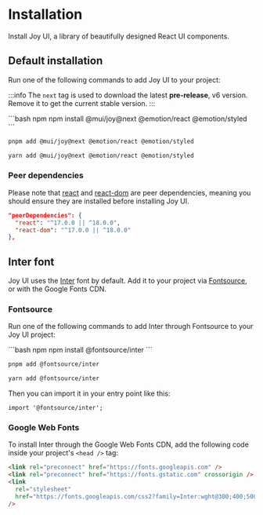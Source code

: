 # Installation

<p class="description">Install Joy UI, a library of beautifully designed React UI components.</p>

## Default installation

Run one of the following commands to add Joy UI to your project:

:::info
The `next` tag is used to download the latest <b>pre-release</b>, v6 version. Remove it to get the current stable version.
:::

<!-- #default-branch-switch -->

<codeblock storageKey="package-manager">
```bash npm
npm install @mui/joy@next @emotion/react @emotion/styled
```

```bash pnpm
pnpm add @mui/joy@next @emotion/react @emotion/styled
```

```bash yarn
yarn add @mui/joy@next @emotion/react @emotion/styled
```

</codeblock>

### Peer dependencies

<!-- #react-peer-version -->

Please note that [react](https://www.npmjs.com/package/react) and [react-dom](https://www.npmjs.com/package/react-dom) are peer dependencies, meaning you should ensure they are installed before installing Joy UI.

```json
"peerDependencies": {
  "react": "^17.0.0 || ^18.0.0",
  "react-dom": "^17.0.0 || ^18.0.0"
},
```

## Inter font

Joy UI uses the [Inter](https://rsms.me/inter/)
font by default.
Add it to your project via [Fontsource](https://fontsource.org/), or with the Google Fonts CDN.

### Fontsource

Run one of the following commands to add Inter through Fontsource to your Joy UI project:

<codeblock storageKey="package-manager">
```bash npm
npm install @fontsource/inter
```

```bash pnpm
pnpm add @fontsource/inter
```

```bash yarn
yarn add @fontsource/inter
```

</codeblock>

Then you can import it in your entry point like this:

```tsx
import '@fontsource/inter';
```

### Google Web Fonts

To install Inter through the Google Web Fonts CDN, add the following code inside your project's `<head />` tag:

```html
<link rel="preconnect" href="https://fonts.googleapis.com" />
<link rel="preconnect" href="https://fonts.gstatic.com" crossorigin />
<link
  rel="stylesheet"
  href="https://fonts.googleapis.com/css2?family=Inter:wght@300;400;500;600;700&display=swap"
/>
```
